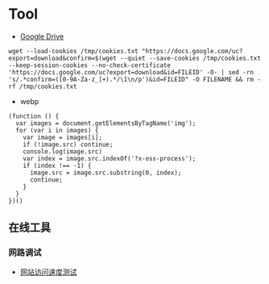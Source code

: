 # Tool

- [Google Drive](https://medium.com/@acpanjan/download-google-drive-files-using-wget-3c2c025a8b99)
```
wget --load-cookies /tmp/cookies.txt "https://docs.google.com/uc?export=download&confirm=$(wget --quiet --save-cookies /tmp/cookies.txt --keep-session-cookies --no-check-certificate 'https://docs.google.com/uc?export=download&id=FILEID' -O- | sed -rn 's/.*confirm=([0-9A-Za-z_]+).*/\1\n/p')&id=FILEID" -O FILENAME && rm -rf /tmp/cookies.txt
```

- webp
```
(function () {
  var images = document.getElementsByTagName('img');
  for (var i in images) {
    var image = images[i];
    if (!image.src) continue;
    console.log(image.src)
    var index = image.src.indexOf('?x-oss-process');
    if (index !== -1) {
      image.src = image.src.substring(0, index);
      continue;
    }
  }
})()
```


## 在线工具

### 网路调试

- [网站访问速度测试](http://www.17ce.com/)
